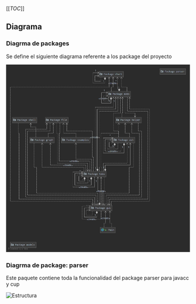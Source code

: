 [[_TOC_]]

## Diagrama

### Diagrma de packages
Se define el siguiente diagrama referente a los package del proyecto  

![Estructura](.resources/diagram-package.png)

### Diagrma de package: parser
Este paquete contiene toda la funcionalidad del package parser para javacc y cup  

![Estructura](.resources/parser.png)